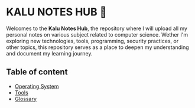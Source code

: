 # KALU NOTES HUB 📝

Welcomes to the **Kalu Notes Hub**, the repository where I will upload all my personal notes on various subject related to computer science. Wether I'm exploring new technologies, tools, programming, security practices, or other topics, this repository serves as a place to deepen my understanding and document my learning journey.

## Table of content

* [Operating System](/operating-system/)
* [Tools](/tools/)
* [Glossary](/glossary/)
